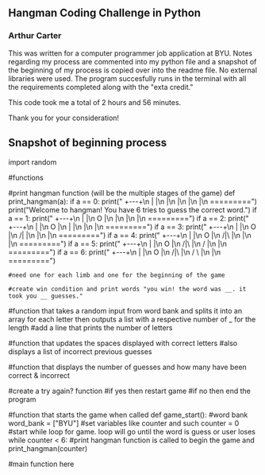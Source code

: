 ## Hangman Coding Challenge in Python
### Arthur Carter

This was written for a computer programmer job application at BYU. Notes regarding my process are commented into my python file and a snapshot of the beginning of my process is copied over into the readme file. No external libraries were used. The program succesfully runs in the terminal with all the requirements completed along with the "exta credit."

This code took me a total of 2 hours and 56 minutes.

Thank you for your consideration!





## Snapshot of beginning process

import random

#functions

#print hangman function (will be the multiple stages of the game)
def print_hangman(a):
    if a == 0:
        print("     +---+\n     |   |\n         |\n         |\n         |\n         |\n     =========")
        print("Welcome to hangman! You have 6 tries to guess the correct word.")
    if a == 1:
        print("     +---+\n     |   |\n     O   |\n         |\n         |\n         |\n     =========")
    if a == 2:
        print("     +---+\n     |   |\n     O   |\n     |   |\n         |\n         |\n     =========")
    if a == 3:
        print("     +---+\n     |   |\n     O   |\n    /|   |\n         |\n         |\n     =========")
    if a == 4:
        print("     +---+\n     |   |\n     O   |\n    /|\\  |\n         |\n         |\n     =========")
    if a == 5:
        print("     +---+\n     |   |\n     O   |\n    /|\\  |\n    /    |\n         |\n     =========")
    if a == 6:
        print("     +---+\n     |   |\n     O   |\n    /|\\  |\n    / \\  |\n         |\n     =========")

    #need one for each limb and one for the beginning of the game

    #create win condition and print words "you win! the word was __. it took you __ guesses."

#function that takes a random input from word bank and splits it into an array for each letter then outputs a list with a respective number of _ for the length
    #add a line that prints the number of letters

#function that updates the spaces displayed with correct letters
    #also displays a list of incorrect previous guesses

#function that displays the number of guesses and how many have been correct & incorrect

#create a try again? function
    #if yes then restart game
    #if no then end the program

#function that starts the game when called
def game_start():
    #word bank
    word_bank = ["BYU"]
    #set variables like counter and such
    counter = 0
    #start while loop for game. loop will go until the word is guess or user loses
    while counter < 6:
        #print hangman function is called to begin the game and 
        print_hangman(counter)
        






#main function here
